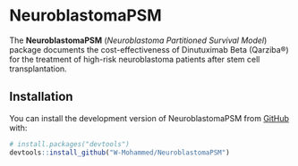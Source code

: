# NeuroblastomaPSM

<!-- badges: start -->
<!-- badges: end -->

The **NeuroblastomaPSM** (*Neuroblastoma Partitioned Survival Model*) package documents the cost-effectiveness of Dinutuximab Beta (Qarziba®) for the treatment of high-risk neuroblastoma patients after stem cell transplantation.


## Installation

You can install the development version of NeuroblastomaPSM from [GitHub](https://github.com/) with:

``` r
# install.packages("devtools")
devtools::install_github("W-Mohammed/NeuroblastomaPSM")
```


